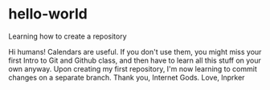 # hello-world
Learning how to create a repository

Hi humans! 
Calendars are useful. If you don't use them, you might miss your first Intro to Git and Github class, and then have to learn all this stuff on your own anyway. Upon creating my first repository, I'm now learning to commit changes on a separate branch. Thank you, Internet Gods.
Love,
lnprker
